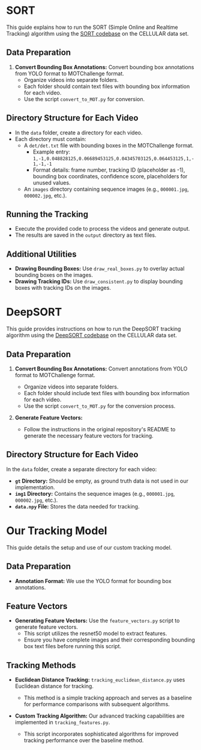 


# SORT

This guide explains how to run the SORT (Simple Online and Realtime Tracking) algorithm using the [SORT codebase](https://github.com/abewley/sort) on the CELLULAR data set.

## Data Preparation
1. **Convert Bounding Box Annotations:** Convert bounding box annotations from YOLO format to MOTChallenge format.
   - Organize videos into separate folders.
   - Each folder should contain text files with bounding box information for each video.
   - Use the script `convert_to_MOT.py` for conversion.

## Directory Structure for Each Video
- In the `data` folder, create a directory for each video.
- Each directory must contain:
  - A `det/det.txt` file with bounding boxes in the MOTChallenge format.
    - Example entry: `1,-1,0.048828125,0.06689453125,0.04345703125,0.064453125,1,-1,-1,-1`
    - Format details: frame number, tracking ID (placeholder as -1), bounding box coordinates, confidence score, placeholders for unused values.
  - An `images` directory containing sequence images (e.g., `000001.jpg`, `000002.jpg`, etc.).

## Running the Tracking
- Execute the provided code to process the videos and generate output.
- The results are saved in the `output` directory as text files.

## Additional Utilities
- **Drawing Bounding Boxes:** Use `draw_real_boxes.py` to overlay actual bounding boxes on the images.
- **Drawing Tracking IDs:** Use `draw_consistent.py` to display bounding boxes with tracking IDs on the images.


# DeepSORT

This guide provides instructions on how to run the DeepSORT tracking algorithm using the [DeepSORT codebase](https://github.com/nwojke/deep_sort) on the CELLULAR data set.

## Data Preparation
1. **Convert Bounding Box Annotations:** Convert annotations from YOLO format to MOTChallenge format.
   - Organize videos into separate folders.
   - Each folder should include text files with bounding box information for each video.
   - Use the script `convert_to_MOT.py` for the conversion process.

2. **Generate Feature Vectors:**
   - Follow the instructions in the original repository's README to generate the necessary feature vectors for tracking.

## Directory Structure for Each Video
In the `data` folder, create a separate directory for each video:
- **`gt` Directory:** Should be empty, as ground truth data is not used in our implementation.
- **`img1` Directory:** Contains the sequence images (e.g., `000001.jpg`, `000002.jpg`, etc.).
- **`data.npy` File:** Stores the data needed for tracking.


# Our Tracking Model 

This guide details the setup and use of our custom tracking model.

## Data Preparation
- **Annotation Format:** We use the YOLO format for bounding box annotations.

## Feature Vectors
- **Generating Feature Vectors:** Use the `feature_vectors.py` script to generate feature vectors.
  - This script utilizes the resnet50 model to extract features.
  - Ensure you have complete images and their corresponding bounding box text files before running this script.

## Tracking Methods
- **Euclidean Distance Tracking:** `tracking_euclidean_distance.py` uses Euclidean distance for tracking.
  - This method is a simple tracking approach and serves as a baseline for performance comparisons with subsequent algorithms.

- **Custom Tracking Algorithm:** Our advanced tracking capabilities are implemented in `tracking_features.py`.
  - This script incorporates sophisticated algorithms for improved tracking performance over the baseline method.
